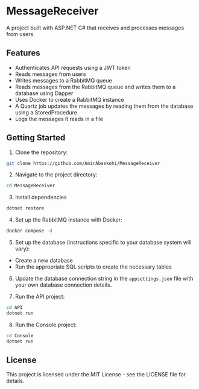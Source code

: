 # MessageReceiver

A project built with ASP.NET C# that receives and processes messages from users.

## Features

- Authenticates API requests using a JWT token
- Reads messages from users
- Writes messages to a RabbitMQ queue
- Reads messages from the RabbitMQ queue and writes them to a database using Dapper
- Uses Docker to create a RabbitMQ instance
- A Quartz job updates the messages by reading them from the database using a StoredProcedure
- Logs the messages it reads in a file

## Getting Started

1. Clone the repository:

```bash
git clone https://github.com/AmirAbaskohi/MessageReceiver
```

2. Navigate to the project directory:

```bash
cd MessageReceiver
```

3. Install dependencies
```bash
dotnet restore
```

4. Set up the RabbitMQ instance with Docker:
```bash
docker compose -d
```

5. Set up the database (instructions specific to your database system will vary):
* Create a new database
* Run the appropriate SQL scripts to create the necessary tables

6. Update the database connection string in the `appsettings.json` file with your own database connection details.

7. Run the API project:
```bash
cd API
dotnet run
```

8. Run the Console project:
```bash
cd Console
dotnet run
```

## License
This project is licensed under the MIT License - see the LICENSE file for details.
